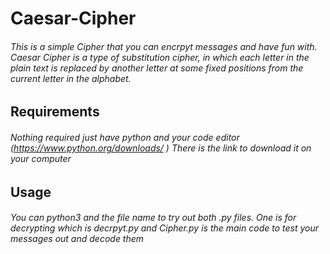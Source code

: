 # Caesar-Cipher
######  This is a simple Cipher that you can encrpyt messages and have fun with. Caesar Cipher is a type of substitution cipher, in which each letter in the plain text is replaced by another letter at some fixed positions from the current letter in the alphabet.
## Requirements
###### Nothing required just have python and your code editor (https://www.python.org/downloads/ ) There is the link to download it on your computer

## Usage
###### You can python3 and the file name to try out both .py files. One is for decrypting which is decrpyt.py and Cipher.py is the main code to test your messages out and decode them

